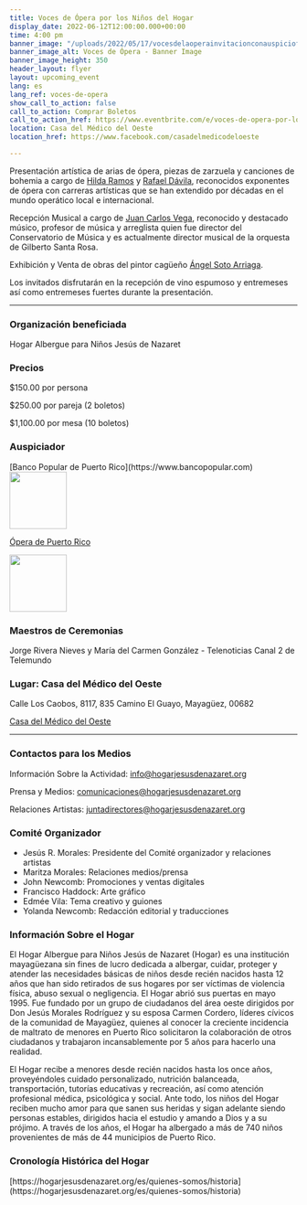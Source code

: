 ```yaml
---
title: Voces de Ópera por los Niños del Hogar
display_date: 2022-06-12T12:00:00.000+00:00
time: 4:00 pm
banner_image: "/uploads/2022/05/17/vocesdelaoperainvitacionconauspiciofacebookpost.PNG"
banner_image_alt: Voces de Ópera - Banner Image
banner_image_height: 350
header_layout: flyer
layout: upcoming_event
lang: es
lang_ref: voces-de-opera
show_call_to_action: false
call_to_action: Comprar Boletos
call_to_action_href: https://www.eventbrite.com/e/voces-de-opera-por-los-ninos-del-hogar-tickets-337606900327
location: Casa del Médico del Oeste
location_href: https://www.facebook.com/casadelmedicodeloeste

---
```

Presentación artística de arias de ópera, piezas de zarzuela y canciones de bohemia a cargo de [Hilda Ramos](https://www.hildaramos.com) y [Rafael Dávila](https://rafael-davila.com), reconocidos exponentes de ópera con carreras artísticas que se han extendido por décadas en el mundo operático local e internacional.

Recepción Musical a cargo de [Juan Carlos Vega](https://www.facebook.com/jcvegama), reconocido y destacado músico, profesor de música y arreglista quien fue director del Conservatorio de Música y es actualmente director musical de la orquesta de Gilberto Santa Rosa.

Exhibición y Venta de obras del pintor cagüeño [Ángel Soto Arriaga](https://www.facebook.com/angel.sotoarriaga).

Los invitados disfrutarán en la recepción de vino espumoso y entremeses así como entremeses fuertes durante la presentación.

<hr/>

<h3>Organización beneficiada</h3>
Hogar Albergue para Niños Jesús de Nazaret

<h3>Precios</h3>
$150.00 por persona

$250.00 por pareja (2 boletos)

$1,100.00 por mesa (10 boletos)

<h3>Auspiciador</h3>
[Banco Popular de Puerto Rico](https://www.bancopopular.com)
<div>
<img
style="height: 100px; width: auto;"
src="{{ '/uploads/banco_popular.png' | relative_url }}"
/>
</div>

[Ópera de Puerto Rico](https://www.facebook.com/operadepr)
<div>
<img
style="height: 100px; width: auto;"
src="{{ '/uploads/opera_logo.jpg' | relative_url }}"
/>
</div>

<h3>Maestros de Ceremonias</h3>
Jorge Rivera Nieves y María del Carmen González - Telenoticias Canal 2 de Telemundo

<h3>Lugar: Casa del Médico del Oeste</h3>
Calle Los Caobos, 8117, 835 Camino El Guayo, Mayagüez, 00682

[Casa del Médico del Oeste](https://www.facebook.com/casadelmedicodeloeste)

<hr/>

<h3>Contactos para los Medios</h3>
Información Sobre la Actividad:
<a href="mailto:info@hogarjesusdenazaret.org">
info@hogarjesusdenazaret.org
</a>

Prensa y Medios:
<a href="mailto:comunicaciones@hogarjesusdenazaret.org">
comunicaciones@hogarjesusdenazaret.org
</a>

Relaciones Artistas:
<a href="mailto:juntadirectores@hogarjesusdenazaret.org">
juntadirectores@hogarjesusdenazaret.org
</a>

<h3>Comité Organizador</h3>
<ul>
<li>
Jesús R. Morales: Presidente del Comité organizador y relaciones artistas
</li>
<li>
Maritza Morales:  Relaciones medios/prensa
</li>
<li>
John Newcomb: Promociones y ventas digitales
</li>
<li>
Francisco Haddock: Arte gráfico
</li>
<li>
Edmée Vila: Tema creativo y guiones
</li>
<li>
Yolanda Newcomb: Redacción editorial y traducciones
</li>
</ul>

<h3>Información Sobre el Hogar</h3>
El Hogar Albergue para Niños Jesús de Nazaret (Hogar) es una institución mayagüezana sin fines de lucro dedicada a albergar, cuidar, proteger y atender las necesidades básicas de niños desde recién nacidos hasta 12 años que han sido retirados de sus hogares por ser víctimas de violencia física, abuso sexual o negligencia. El Hogar abrió sus puertas en mayo 1995. Fue fundado por un grupo de ciudadanos del área oeste dirigidos por Don Jesús Morales Rodríguez y su esposa Carmen Cordero, líderes cívicos de la comunidad de Mayagüez, quienes al conocer la creciente incidencia de maltrato de menores en Puerto Rico solicitaron la colaboración de otros ciudadanos y trabajaron incansablemente por 5 años para hacerlo una realidad.

El Hogar recibe a menores desde recién nacidos hasta los once años, proveyéndoles cuidado personalizado, nutrición balanceada, transportación, tutorías educativas y recreación, así como atención profesional médica, psicológica y social. Ante todo, los niños del Hogar reciben mucho amor para que sanen sus heridas y sigan adelante siendo personas estables, dirigidos hacia el estudio y amando a Dios y a su prójimo. A través de los años, el Hogar ha albergado a más de 740 niños provenientes de más de 44 municipios de Puerto Rico.

<h3>Cronología Histórica del Hogar</h3>
[https://hogarjesusdenazaret.org/es/quienes-somos/historia](https://hogarjesusdenazaret.org/es/quienes-somos/historia)
